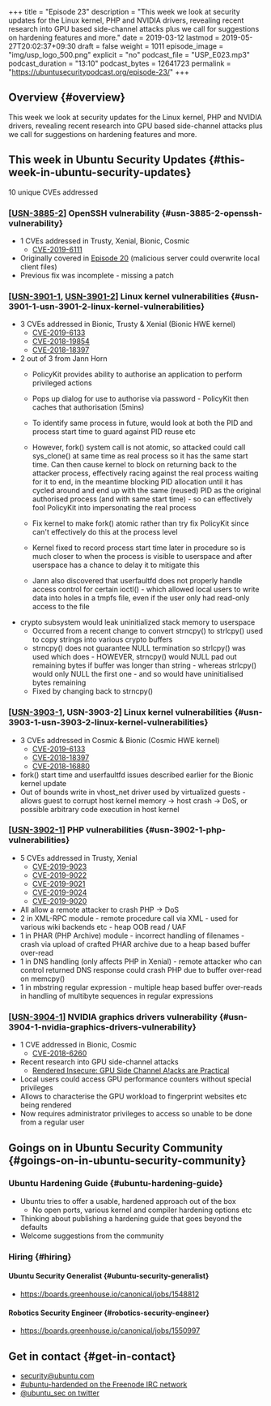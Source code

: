 +++
title = "Episode 23"
description = "This week we look at security updates for the Linux kernel, PHP and NVIDIA drivers, revealing recent research into GPU based side-channel attacks plus we call for suggestions on hardening features and more."
date = 2019-03-12
lastmod = 2019-05-27T20:02:37+09:30
draft = false
weight = 1011
episode_image = "img/usp_logo_500.png"
explicit = "no"
podcast_file = "USP_E023.mp3"
podcast_duration = "13:10"
podcast_bytes = 12641723
permalink = "https://ubuntusecuritypodcast.org/episode-23/"
+++

## Overview {#overview}

This week we look at security updates for the Linux kernel, PHP and NVIDIA drivers, revealing recent research into GPU based side-channel attacks plus we call for suggestions on hardening features and more.


## This week in Ubuntu Security Updates {#this-week-in-ubuntu-security-updates}

10 unique CVEs addressed


### [[USN-3885-2](https://usn.ubuntu.com/3885-2/)] OpenSSH vulnerability {#usn-3885-2-openssh-vulnerability}

-   1 CVEs addressed in Trusty, Xenial, Bionic, Cosmic
    -   [CVE-2019-6111](https://people.canonical.com/~ubuntu-security/cve/CVE-2019-6111)
-   Originally covered in [Episode 20](https://ubuntusecuritypodcast.org/episode-20) (malicious server could overwrite local client files)
-   Previous fix was incomplete - missing a patch


### [[USN-3901-1](https://usn.ubuntu.com/3901-1/), [USN-3901-2](https://usn.ubuntu.com/3901-2/)] Linux kernel vulnerabilities {#usn-3901-1-usn-3901-2-linux-kernel-vulnerabilities}

-   3 CVEs addressed in Bionic, Trusty & Xenial (Bionic HWE kernel)
    -   [CVE-2019-6133](https://people.canonical.com/~ubuntu-security/cve/CVE-2019-6133)
    -   [CVE-2018-19854](https://people.canonical.com/~ubuntu-security/cve/CVE-2018-19854)
    -   [CVE-2018-18397](https://people.canonical.com/~ubuntu-security/cve/CVE-2018-18397)
-   2 out of 3 from Jann Horn
    -   PolicyKit provides ability to authorise an application to perform privileged actions
    -   Pops up dialog for use to authorise via password - PolicyKit then caches that authorisation (5mins)
    -   To identify same process in future, would look at both the PID and process start time to guard against PID reuse etc
    -   However, fork() system call is not atomic, so attacked could call sys\_clone() at same time as real process so it has the same start time. Can then cause kernel to block on returning back to the attacker process, effectively racing against the real process waiting for it to end, in the meantime blocking PID allocation until it has cycled around and end up with the same (reused) PID as the original authorised process (and with same start time) - so can effectively fool PolicyKit into impersonating the real process
    -   Fix kernel to make fork() atomic rather than try fix PolicyKit since can't effectively do this at the process level
    -   Kernel fixed to record process start time later in procedure so is much closer to when the process is visible to userspace and after userspace has a chance to delay it to mitigate this

    -   Jann also discovered that userfaultfd does not properly handle access control for certain ioctl() - which allowed local users to write data into holes in a tmpfs file, even if the user only had read-only access to the file
-   crypto subsystem would leak uninitialized stack memory to userspace
    -   Occurred from a recent change to convert strncpy() to strlcpy() used to copy strings into various crypto buffers
    -   strncpy() does not guarantee NULL termination so strlcpy() was used which does - HOWEVER, strncpy() would NULL pad out remaining bytes if buffer was longer than string - whereas strlcpy() would only NULL the first one - and so would have uninitialised bytes remaining
    -   Fixed by changing back to strncpy()


### [[USN-3903-1](https://usn.ubuntu.com/3903-1/), USN-3903-2] Linux kernel vulnerabilities {#usn-3903-1-usn-3903-2-linux-kernel-vulnerabilities}

-   3 CVEs addressed in Cosmic & Bionic (Cosmic HWE kernel)
    -   [CVE-2019-6133](https://people.canonical.com/~ubuntu-security/cve/CVE-2019-6133)
    -   [CVE-2018-18397](https://people.canonical.com/~ubuntu-security/cve/CVE-2018-18397)
    -   [CVE-2018-16880](https://people.canonical.com/~ubuntu-security/cve/CVE-2018-16880)
-   fork() start time and userfaultfd issues described earlier for the Bionic kernel update
-   Out of bounds write in vhost\_net driver used by virtualized guests - allows guest to corrupt host kernel memory -> host crash -> DoS, or possible arbitrary code execution in host kernel


### [[USN-3902-1](https://usn.ubuntu.com/3902-1/)] PHP vulnerabilities {#usn-3902-1-php-vulnerabilities}

-   5 CVEs addressed in Trusty, Xenial
    -   [CVE-2019-9023](https://people.canonical.com/~ubuntu-security/cve/CVE-2019-9023)
    -   [CVE-2019-9022](https://people.canonical.com/~ubuntu-security/cve/CVE-2019-9022)
    -   [CVE-2019-9021](https://people.canonical.com/~ubuntu-security/cve/CVE-2019-9021)
    -   [CVE-2019-9024](https://people.canonical.com/~ubuntu-security/cve/CVE-2019-9024)
    -   [CVE-2019-9020](https://people.canonical.com/~ubuntu-security/cve/CVE-2019-9020)
-   All allow a remote attacker to crash PHP -> DoS
-   2 in XML-RPC module - remote procedure call via XML - used for various wiki backends etc - heap OOB read / UAF
-   1 in PHAR (PHP Archive) module - incorrect handling of filenames - crash via upload of crafted PHAR archive due to a heap based buffer over-read
-   1 in DNS handling (only affects PHP in Xenial) - remote attacker who can control returned DNS response could crash PHP due to buffer over-read on memcpy()
-   1 in mbstring regular expression - multiple heap based buffer over-reads in handling of multibyte sequences in regular expressions


### [[USN-3904-1](https://usn.ubuntu.com/3904-1/)] NVIDIA graphics drivers vulnerability {#usn-3904-1-nvidia-graphics-drivers-vulnerability}

-   1 CVE addressed in Bionic, Cosmic
    -   [CVE-2018-6260](https://people.canonical.com/~ubuntu-security/cve/CVE-2018-6260)
-   Recent research into GPU side-channel attacks
    -   [Rendered Insecure: GPU Side Channel A!acks are Practical](https://www.cs.ucr.edu/~zhiyunq/pub/ccs18%5Fgpu%5Fside%5Fchannel.pdf)
-   Local users could access GPU performance counters without special privileges
-   Allows to characterise the GPU workload to fingerprint websites etc being rendered
-   Now requires administrator privileges to access so unable to be done from a regular user


## Goings on in Ubuntu Security Community {#goings-on-in-ubuntu-security-community}


### Ubuntu Hardening Guide {#ubuntu-hardening-guide}

-   Ubuntu tries to offer a usable, hardened approach out of the box
    -   No open ports, various kernel and compiler hardening options etc
-   Thinking about publishing a hardening guide that goes beyond the defaults
-   Welcome suggestions from the community


### Hiring {#hiring}


#### Ubuntu Security Generalist {#ubuntu-security-generalist}

-   <https://boards.greenhouse.io/canonical/jobs/1548812>


#### Robotics Security Engineer {#robotics-security-engineer}

-   <https://boards.greenhouse.io/canonical/jobs/1550997>


## Get in contact {#get-in-contact}

-   [security@ubuntu.com](mailto:security@ubuntu.com)
-   [#ubuntu-hardended on the Freenode IRC network](http://webchat.freenode.net?channels=%23ubuntu-hardened&uio=d4)
-   [@ubuntu\_sec on twitter](https://twitter.com/ubuntu%5Fsec)
